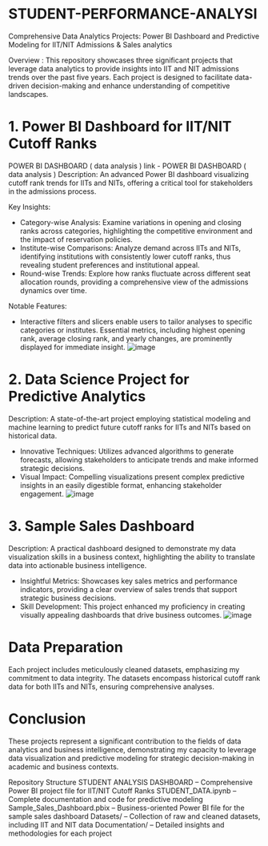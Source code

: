 # STUDENT-PERFORMANCE-ANALYSI
Comprehensive Data Analytics Projects: Power BI Dashboard and Predictive Modeling for IIT/NIT Admissions & Sales analytics

Overview :
This repository showcases three significant projects that leverage data analytics to provide insights into IIT and NIT admissions trends over the past five years. Each project is designed to facilitate data-driven decision-making and enhance understanding of competitive landscapes.

# 1. Power BI Dashboard for IIT/NIT Cutoff Ranks
POWER BI DASHBOARD ( data analysis )
 link - POWER BI DASHBOARD ( data analysis )
Description: An advanced Power BI dashboard visualizing cutoff rank trends for IITs and NITs, offering a critical tool for stakeholders in the admissions process.

Key Insights:
- Category-wise Analysis: Examine variations in opening and closing ranks across categories, highlighting the competitive 
  environment and the impact of reservation policies.
- Institute-wise Comparisons: Analyze demand across IITs and NITs, identifying institutions with consistently lower cutoff 
  ranks, thus revealing student preferences and institutional appeal.
- Round-wise Trends: Explore how ranks fluctuate across different seat allocation rounds, providing a comprehensive view of 
  the admissions dynamics over time.
  
Notable Features:
- Interactive filters and slicers enable users to tailor analyses to specific categories or institutes.
  Essential metrics, including highest opening rank, average closing rank, and yearly changes, are prominently displayed 
  for immediate insight.
  ![image](https://github.com/user-attachments/assets/74d7f107-abb8-4f60-9dc8-eb17a9bd7ce2)

  
# 2. Data Science Project for Predictive Analytics

Description: A state-of-the-art project employing statistical modeling and machine learning to predict future cutoff ranks for IITs and NITs based on historical data.
- Innovative Techniques: Utilizes advanced algorithms to generate forecasts, allowing stakeholders to anticipate trends and 
  make informed strategic decisions.
- Visual Impact: Compelling visualizations present complex predictive insights in an easily digestible format, enhancing 
  stakeholder engagement.
  ![image](https://github.com/user-attachments/assets/de7f40d7-9e38-415d-80b6-8a0135a0aecf)

  
# 3. Sample Sales Dashboard
Description: A practical dashboard designed to demonstrate my data visualization skills in a business context, highlighting the ability to translate data into actionable business intelligence.
- Insightful Metrics: Showcases key sales metrics and performance indicators, providing a clear overview of sales trends 
  that support strategic business decisions.
- Skill Development: This project enhanced my proficiency in creating visually appealing dashboards that drive business 
  outcomes.
  ![image](https://github.com/user-attachments/assets/1c212adc-2eb8-408e-949f-ebdd90a4db6c)

  
# Data Preparation
Each project includes meticulously cleaned datasets, emphasizing my commitment to data integrity. The datasets encompass historical cutoff rank data for both IITs and NITs, ensuring comprehensive analyses.

# Conclusion
These projects represent a significant contribution to the fields of data analytics and business intelligence, demonstrating my capacity to leverage data visualization and predictive modeling for strategic decision-making in academic and business contexts.

Repository Structure
STUDENT ANALYSIS DASHBOARD – Comprehensive Power BI project file for IIT/NIT Cutoff Ranks
STUDENT_DATA.ipynb – Complete documentation and code for predictive modeling
Sample_Sales_Dashboard.pbix – Business-oriented Power BI file for the sample sales dashboard
Datasets/ – Collection of raw and cleaned datasets, including IIT and NIT data
Documentation/ – Detailed insights and methodologies for each project



